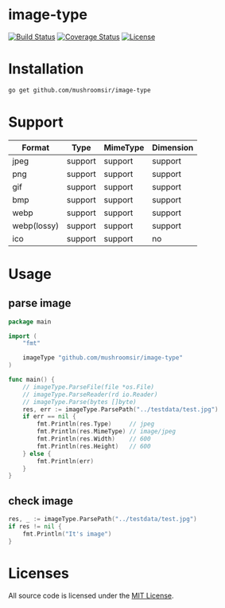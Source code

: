 # image-type
[![Build Status](https://img.shields.io/travis/mushroomsir/image-type.svg?style=flat-square)](https://travis-ci.org/mushroomsir/image-type)
[![Coverage Status](http://img.shields.io/coveralls/mushroomsir/image-type.svg?style=flat-square)](https://coveralls.io/github/mushroomsir/image-type?branch=master)
[![License](http://img.shields.io/badge/license-mit-blue.svg?style=flat-square)](https://github.com/mushroomsir/image-type/blob/master/LICENSE)


# Installation

```sh
go get github.com/mushroomsir/image-type
```

# Support 
| Format | Type    | MimeType | Dimension |
| ----- | ------- | -------- | --------- |
| jpeg   | support | support  | support   |
| png   | support | support  | support   |
| gif   | support | support  | support   |
| bmp   | support | support  | support   |
| webp  | support | support  | support   |
| webp(lossy)  | support | support  | support   |
| ico   | support | support  | no        |



# Usage
## parse image
```go
package main

import (
	"fmt"

	imageType "github.com/mushroomsir/image-type"
)

func main() {
	// imageType.ParseFile(file *os.File)
	// imageType.ParseReader(rd io.Reader)
	// imageType.Parse(bytes []byte)
	res, err := imageType.ParsePath("../testdata/test.jpg")
	if err == nil {
		fmt.Println(res.Type)     // jpeg
		fmt.Println(res.MimeType) // image/jpeg
		fmt.Println(res.Width)    // 600
		fmt.Println(res.Height)   // 600
	} else {
		fmt.Println(err)
	}
}
```
## check image

```go
res, _ := imageType.ParsePath("../testdata/test.jpg")
if res != nil {
	fmt.Println("It's image")
}
```

# Licenses

All source code is licensed under the [MIT License](https://github.com/mushroomsir/image-type/blob/master/LICENSE).
